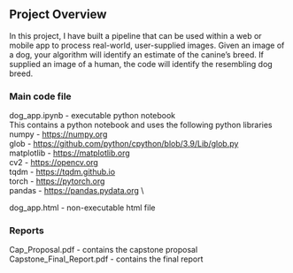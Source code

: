 ## Project Overview

In this project, I have built a pipeline that can be used within a web or mobile app to process real-world, user-supplied images.  Given an image of a dog, your algorithm will identify an estimate of the canine’s breed.  If supplied an image of a human, the code will identify the resembling dog breed.

### Main code file
dog_app.ipynb - executable python notebook\
This contains a python notebook and uses the following python libraries\
numpy - https://numpy.org \
glob - https://github.com/python/cpython/blob/3.9/Lib/glob.py \
matplotlib - https://matplotlib.org \
cv2 - https://opencv.org \
tqdm - https://tqdm.github.io \
torch - https://pytorch.org \
pandas - https://pandas.pydata.org \

dog_app.html - non-executable html file

### Reports
Cap_Proposal.pdf - contains the capstone proposal\
Capstone_Final_Report.pdf - contains the final report

